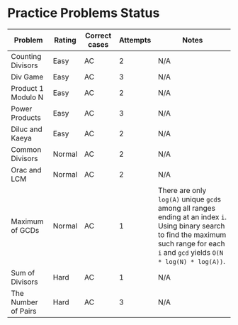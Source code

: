# Practice Problems Status
Problem|Rating|Correct cases|Attempts|Notes
-|-|-|-|-
Counting Divisors|Easy|AC|2|N/A
Div Game|Easy|AC|3|N/A
Product 1 Modulo N|Easy|AC|2|N/A
Power Products|Easy|AC|3|N/A
Diluc and Kaeya|Easy|AC|2|N/A
Common Divisors|Normal|AC|2|N/A
Orac and LCM|Normal|AC|2|N/A
Maximum of GCDs|Normal|AC|1|There are only `log(A)` unique `gcd`s among all ranges ending at an index `i`. Using binary search to find the maximum such range for each `i` and `gcd` yields `O(N * log(N) * log(A))`.
Sum of Divisors|Hard|AC|1|N/A
The Number of Pairs|Hard|AC|3|N/A